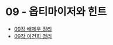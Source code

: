# 09 - 옵티마이저와 힌트

- [09장 배제우 정리](https://parallel-shrine-c64.notion.site/9-1-1787d6692ca8800db6f3c808eb1ae77f)
- [09장 이건희 정리](https://unleashed-redcurrant-8ed.notion.site/9-17691a2ad10e80018fa3ec752d2aae44?pvs=4)